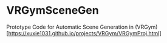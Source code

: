 # VRGymSceneGen
Prototype Code for Automatic Scene Generation in (VRGym)[https://xuxie1031.github.io/projects/VRGym/VRGymProj.html]
